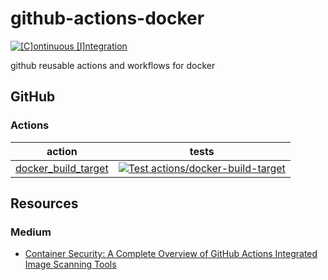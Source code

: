 # github-actions-docker

[![[C]ontinuous [I]ntegration](https://github.com/percebus/github-actions-docker/actions/workflows/always.yml/badge.svg)](https://github.com/percebus/github-actions-docker/actions/workflows/always.yml)

github reusable actions and workflows for docker

## GitHub

### Actions

| action                                                       | tests                                                                                                                                                                                                                                                                   |
| ------------------------------------------------------------ | ----------------------------------------------------------------------------------------------------------------------------------------------------------------------------------------------------------------------------------------------------------------------- |
| [docker_build_target](./.github/actions/docker_build_target) | [![Test actions/docker-build-target](https://github.com/percebus/github-actions-docker/actions/workflows/tests_actions__docker_build_target.yml/badge.svg)](https://github.com/percebus/github-actions-docker/actions/workflows/tests_actions__docker_build_target.yml) |

## Resources

### Medium

- [Container Security: A Complete Overview of GitHub Actions Integrated Image Scanning Tools](https://medium.com/@anshumaansingh10jan/container-security-a-complete-overview-of-github-actions-integrated-image-scanning-tools-832e6406ec23)
